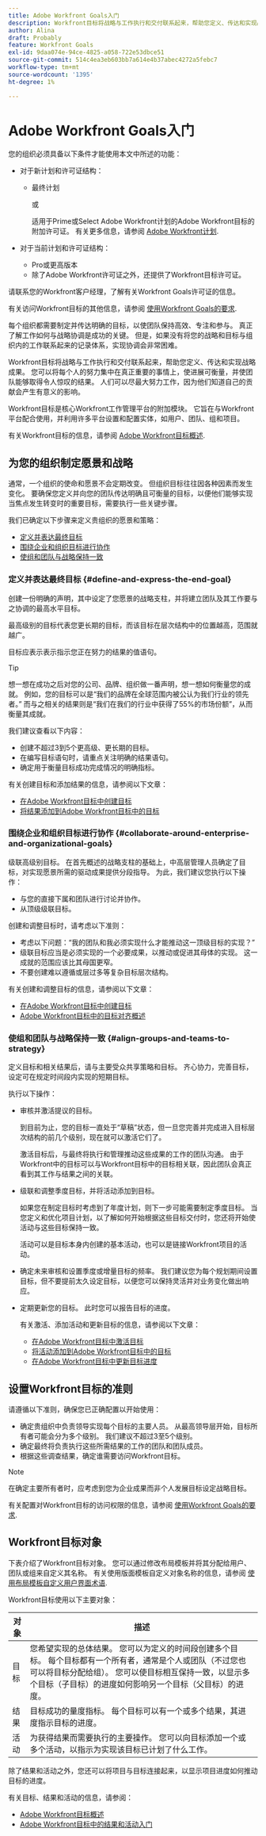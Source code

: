 ```yaml
---
title: Adobe Workfront Goals入门
description: Workfront目标将战略与工作执行和交付联系起来，帮助您定义、传达和实现战略成果。
author: Alina
draft: Probably
feature: Workfront Goals
exl-id: 9daa074e-94ce-4825-a058-722e53dbce51
source-git-commit: 514c4ea3eb603bb7a614e4b37abec4272a5febc7
workflow-type: tm+mt
source-wordcount: '1395'
ht-degree: 1%

---
```


# Adobe Workfront Goals入门

您的组织必须具备以下条件才能使用本文中所述的功能：

* 对于新计划和许可证结构：

   * 最终计划

     或

     适用于Prime或Select Adobe Workfront计划的Adobe Workfront目标的附加许可证。 有关更多信息，请参阅 [Adobe Workfront计划](https://www.workfront.com/plans).

* 对于当前计划和许可证结构：

   * Pro或更高版本
   * 除了Adobe Workfront许可证之外，还提供了Workfront目标许可证。


请联系您的Workfront客户经理，了解有关Workfront Goals许可证的信息。

有关访问Workfront目标的其他信息，请参阅 [使用Workfront Goals的要求](/help/quicksilver/workfront-goals/goal-management/access-needed-for-wf-goals.md).

每个组织都需要制定并传达明确的目标，以使团队保持高效、专注和参与。 真正了解工作如何与战略协调是成功的关键。 但是，如果没有将您的战略和目标与组织内的工作联系起来的记录体系，实现协调会非常困难。

Workfront目标将战略与工作执行和交付联系起来，帮助您定义、传达和实现战略成果。 您可以将每个人的努力集中在真正重要的事情上，使进展可衡量，并使团队能够取得令人惊叹的结果。 人们可以尽最大努力工作，因为他们知道自己的贡献会产生有意义的影响。

Workfront目标是核心Workfront工作管理平台的附加模块。 它旨在与Workfront平台配合使用，并利用许多平台设置和配置实体，如用户、团队、组和项目。

有关Workfront目标的信息，请参阅 [Adobe Workfront目标概述](../../workfront-goals/goal-management/wf-goals-overview.md).

## 为您的组织制定愿景和战略

通常，一个组织的使命和愿景不会定期改变。 但组织目标往往因各种因素而发生变化。 要确保您定义并向您的团队传达明确且可衡量的目标，以便他们能够实现当焦点发生转变时的重要目标，需要执行一些关键步骤。

我们已确定以下步骤来定义贵组织的愿景和策略：

* [定义并表达最终目标](#define-and-express-the-end-goal)
* [围绕企业和组织目标进行协作](#collaborate-around-enterprise-and-organizational-goals)
* [使组和团队与战略保持一致](#align-groups-and-teams-to-strategy)

### 定义并表达最终目标 {#define-and-express-the-end-goal}

创建一份明确的声明，其中设定了您愿景的战略支柱，并将建立团队及其工作要与之协调的最高水平目标。

最高级别的目标代表您更长期的目标，而该目标在层次结构中的位置越高，范围就越广。

目标应表示表示指示您正在努力的结果的值语句。

>[!TIP]
>
>想一想在成功之后对您的公司、品牌、组织做一番声明，想一想如何衡量您的成就。 例如，您的目标可以是“我们的品牌在全球范围内被公认为我们行业的领先者。” 而与之相关的结果则是“我们在我们的行业中获得了55%的市场份额”，从而衡量其成就。

我们建议查看以下内容：

* 创建不超过3到5个更高级、更长期的目标。
* 在编写目标语句时，请重点关注明确的结果语句。
* 确定用于衡量目标成功完成情况的明确指标。

有关创建目标和添加结果的信息，请参阅以下文章：

* [在Adobe Workfront目标中创建目标](../../workfront-goals/goal-management/create-goals.md)
* [将结果添加到Adobe Workfront目标中的目标](../../workfront-goals/results-and-activities/add-results-to-goals.md)

### 围绕企业和组织目标进行协作 {#collaborate-around-enterprise-and-organizational-goals}

级联高级别目标。 在首先概述的战略支柱的基础上，中高层管理人员确定了目标，对实现愿景所需的驱动成果提供分段指导。 为此，我们建议您执行以下操作：

* 与您的直接下属和团队进行讨论并协作。
* 从顶级级联目标。

创建和调整目标时，请考虑以下准则：

* 考虑以下问题：“我的团队和我必须实现什么才能推动这一顶级目标的实现？”
* 级联目标应当是必须实现的一个必要成果，以推动或促进其母体的实现。 这一成就的范围应该比其母国更窄。
* 不要创建难以遵循或层过多等复杂目标层次结构。

有关创建和调整目标的信息，请参阅以下文章：

* [在Adobe Workfront目标中创建目标](../../workfront-goals/goal-management/create-goals.md)
* [Adobe Workfront目标中的目标对齐概述](../../workfront-goals/goal-alignment/goal-alignment-overview.md)

### 使组和团队与战略保持一致 {#align-groups-and-teams-to-strategy}

定义目标和相关结果后，请与主要受众共享策略和目标。 齐心协力，完善目标，设定可在规定时间段内实现的短期目标。

执行以下操作：

* 审核并激活提议的目标。

  到目前为止，您的目标一直处于“草稿”状态，但一旦您完善并完成进入目标层次结构的前几个级别，现在就可以激活它们了。

  激活目标后，与最终将执行和管理推动这些成果的工作的团队沟通。 由于Workfront中的目标可以与Workfront目标中的目标相关联，因此团队会真正看到其工作与结果之间的关联。

* 级联和调整季度目标，并将活动添加到目标。

  如果您在制定目标时考虑到了年度计划，则下一步可能需要制定季度目标。 当您定义和优化项目计划，以了解如何开始根据这些目标交付时，您还将开始使活动与这些目标保持一致。

  活动可以是目标本身内创建的基本活动，也可以是链接Workfront项目的活动。

* 确定未来审核和设置季度或增量目标的频率。 我们建议您为每个规划期间设置目标，但不要提前太久设定目标，以便您可以保持灵活并对业务变化做出响应。

* 定期更新您的目标。 此时您可以报告目标的进度。

  有关激活、添加活动和更新目标的信息，请参阅以下文章：

   * [在Adobe Workfront目标中激活目标](../../workfront-goals/goal-management/activate-goals.md)
   * [将活动添加到Adobe Workfront目标中的目标](../../workfront-goals/results-and-activities/add-activities-to-goals.md)
   * [在Adobe Workfront目标中更新目标进度](../../workfront-goals/goal-review-and-workfront-goals-sections/check-in-goals.md)

## 设置Workfront目标的准则

请遵循以下准则，确保您已正确配置以开始使用：

* 确定贵组织中负责领导实现每个目标的主要人员。 从最高领导层开始，目标所有者可能会分为多个级别。 我们建议不超过3至5个级别。
* 确定最终将负责执行这些所需结果的工作的团队和团队成员。
* 根据这些调查结果，确定谁需要访问Workfront目标。


>[!NOTE]
>
>在确定主要所有者时，应考虑到您为企业成果而非个人发展目标设定战略目标。

有关配置对Workfront目标的访问权限的信息，请参阅 [使用Workfront Goals的要求](../../workfront-goals/goal-management/access-needed-for-wf-goals.md).

## Workfront目标对象

下表介绍了Workfront目标对象。 您可以通过修改布局模板并将其分配给用户、团队或组来自定义其名称。 有关使用版面模板自定义对象名称的信息，请参阅 [使用布局模板自定义用户界面术语](../../administration-and-setup/customize-workfront/use-layout-templates/customize-terminology.md).

Workfront目标使用以下主要对象：

| 对象 | 描述 |
|---|---|
| 目标 | 您希望实现的总体结果。 您可以为定义的时间段创建多个目标。 每个目标都有一个所有者，通常是个人或团队（不过您也可以将目标分配给组）。 您可以使目标相互保持一致，以显示多个目标（子目标）的进度如何影响另一个目标（父目标）的进度。 |
| 结果 | 目标成功的量度指标。 每个目标可以有一个或多个结果，其进度指示目标的进度。 |
| 活动 | 为获得结果而需要执行的主要操作。 您可以向目标添加一个或多个活动，以指示为实现该目标已计划了什么工作。 |

除了结果和活动之外，您还可以将项目与目标连接起来，以显示项目进度如何推动目标的进度。

<!--
(edit the above bullet when more objects will come)
-->

有关目标、结果和活动的信息，请参阅：

* [Adobe Workfront目标概述](../../workfront-goals/goal-management/wf-goals-overview.md)
* [Adobe Workfront目标中的结果和活动入门](../../workfront-goals/results-and-activities/get-started-with-results-and-activities.md)
